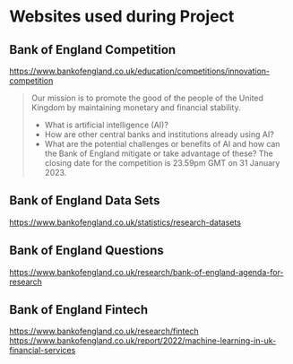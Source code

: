 # Websites used during Project
## Bank of England Competition 
https://www.bankofengland.co.uk/education/competitions/innovation-competition

> Our mission is to promote the good of the people of the United Kingdom by maintaining monetary and financial stability. 
>   - What is artificial intelligence (AI)?
>   - How are other central banks and institutions already using AI?
>   - What are the potential challenges or benefits of AI and how can the Bank of England mitigate or take advantage of these?
> The closing date for the competition is 23.59pm GMT on 31 January 2023.

## Bank of England Data Sets
https://www.bankofengland.co.uk/statistics/research-datasets

## Bank of England Questions 
https://www.bankofengland.co.uk/research/bank-of-england-agenda-for-research

## Bank of England Fintech 
https://www.bankofengland.co.uk/research/fintech
https://www.bankofengland.co.uk/report/2022/machine-learning-in-uk-financial-services
